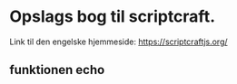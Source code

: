 # Opslags bog til scriptcraft.
Link til den engelske hjemmeside: https://scriptcraftjs.org/

## funktionen echo


